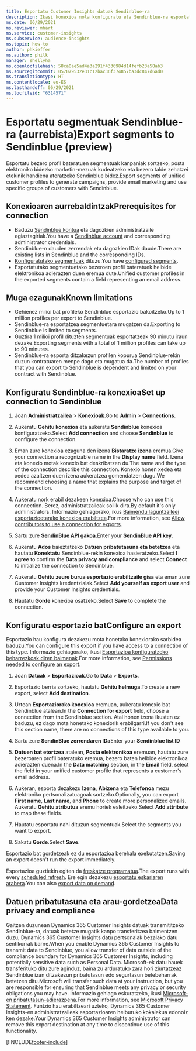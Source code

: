 ```yaml
---
title: Esportatu Customer Insights datuak Sendinblue-ra
description: Ikasi konexioa nola konfiguratu eta Sendinblue-ra esportatu.
ms.date: 06/29/2021
ms.reviewer: mhart
ms.service: customer-insights
ms.subservice: audience-insights
ms.topic: how-to
author: phkieffer
ms.author: philk
manager: shellyha
ms.openlocfilehash: 58ca0ae5ad4a3a291f4336984d14fefb23a58ab3
ms.sourcegitcommit: 057079532e31c12bac36f374857ba3dc847d6ad0
ms.translationtype: HT
ms.contentlocale: eu-ES
ms.lasthandoff: 06/29/2021
ms.locfileid: "6314571"
---
```

# <a name="export-segments-to-sendinblue-preview"></a><span data-ttu-id="6f113-103">Esportatu segmentuak Sendinblue-ra (aurrebista)</span><span class="sxs-lookup"><span data-stu-id="6f113-103">Export segments to Sendinblue (preview)</span></span>

<span data-ttu-id="6f113-104">Esportatu bezero profil bateratuen segmentuak kanpaniak sortzeko, posta elektroniko bidezko marketin-mezuak kudeatzeko eta bezero talde zehatzei etekinik handiena ateratzeko Sendinblue bidez.</span><span class="sxs-lookup"><span data-stu-id="6f113-104">Export segments of unified customer profiles to generate campaigns, provide email marketing and use specific groups of customers with Sendinblue.</span></span>

## <a name="prerequisites-for-connection"></a><span data-ttu-id="6f113-105">Konexioaren aurrebaldintzak</span><span class="sxs-lookup"><span data-stu-id="6f113-105">Prerequisites for connection</span></span>

-   <span data-ttu-id="6f113-106">Baduzu [Sendinblue kontua](https://www.sendinblue.com/) eta dagozkien administratzaile egiaztagiriak.</span><span class="sxs-lookup"><span data-stu-id="6f113-106">You have a [Sendinblue account](https://www.sendinblue.com/) and corresponding administrator credentials.</span></span>
-   <span data-ttu-id="6f113-107">Sendinblue-n dauden zerrendak eta dagozkien IDak daude.</span><span class="sxs-lookup"><span data-stu-id="6f113-107">There are existing lists in Sendinblue and the corresponding IDs.</span></span>
-   <span data-ttu-id="6f113-108">[Konfiguratutako segmentuak](segments.md) dituzu.</span><span class="sxs-lookup"><span data-stu-id="6f113-108">You have [configured segments](segments.md).</span></span>
-   <span data-ttu-id="6f113-109">Esportatutako segmentuetako bezeroen profil bateratuek helbide elektronikoa adierazten duen eremua dute.</span><span class="sxs-lookup"><span data-stu-id="6f113-109">Unified customer profiles in the exported segments contain a field representing an email address.</span></span>

## <a name="known-limitations"></a><span data-ttu-id="6f113-110">Muga ezagunak</span><span class="sxs-lookup"><span data-stu-id="6f113-110">Known limitations</span></span>

- <span data-ttu-id="6f113-111">Gehienez milioi bat profileko Sendinblue esportazio bakoitzeko.</span><span class="sxs-lookup"><span data-stu-id="6f113-111">Up to 1 million profiles per export to Sendinblue.</span></span>
- <span data-ttu-id="6f113-112">Sendinblue-ra esportatzea segmentuetara mugatzen da.</span><span class="sxs-lookup"><span data-stu-id="6f113-112">Exporting to Sendinblue is limited to segments.</span></span>
- <span data-ttu-id="6f113-113">Guztira 1 milioi profil dituzten segmentuak esportatzeak 90 minutu iraun dezake.</span><span class="sxs-lookup"><span data-stu-id="6f113-113">Exporting segments with a total of 1 million profiles can take up to 90 minutes.</span></span> 
- <span data-ttu-id="6f113-114">Sendinblue-ra esporta ditzakezun profilen kopurua Sendinblue-rekin duzun kontratuaren menpe dago eta mugatua da.</span><span class="sxs-lookup"><span data-stu-id="6f113-114">The number of profiles that you can export to Sendinblue is dependent and limited on your contract with Sendinblue.</span></span>

## <a name="set-up-connection-to-sendinblue"></a><span data-ttu-id="6f113-115">Konfiguratu Sendinblue-ra konexioa</span><span class="sxs-lookup"><span data-stu-id="6f113-115">Set up connection to Sendinblue</span></span>

1. <span data-ttu-id="6f113-116">Joan **Administratzailea** > **Konexioak**.</span><span class="sxs-lookup"><span data-stu-id="6f113-116">Go to **Admin** > **Connections**.</span></span>

1. <span data-ttu-id="6f113-117">Aukeratu **Gehitu konexioa** eta aukeratu **Sendinblue** konexioa konfiguratzeko.</span><span class="sxs-lookup"><span data-stu-id="6f113-117">Select **Add connection** and choose **Sendinblue** to configure the connection.</span></span>

1. <span data-ttu-id="6f113-118">Eman zure konexioa ezaguna den izena **Bistaratze izena** eremua.</span><span class="sxs-lookup"><span data-stu-id="6f113-118">Give your connection a recognizable name in the **Display name** field.</span></span> <span data-ttu-id="6f113-119">Izena eta konexio motak konexio bat deskribatzen du.</span><span class="sxs-lookup"><span data-stu-id="6f113-119">The name and the type of the connection describe this connection.</span></span> <span data-ttu-id="6f113-120">Konexio honen xedea eta xedea azaltzen duen izena aukeratzea gomendatzen dugu.</span><span class="sxs-lookup"><span data-stu-id="6f113-120">We recommend choosing a name that explains the purpose and target of the connection.</span></span>

1. <span data-ttu-id="6f113-121">Aukeratu nork erabil dezakeen konexioa.</span><span class="sxs-lookup"><span data-stu-id="6f113-121">Choose who can use this connection.</span></span> <span data-ttu-id="6f113-122">Berez, administratzaileak soilik dira.</span><span class="sxs-lookup"><span data-stu-id="6f113-122">By default it's only administrators.</span></span> <span data-ttu-id="6f113-123">Informazio gehiagorako, ikus [Baimendu laguntzaileei esportazioetarako konexioa erabiltzea](connections.md#allow-contributors-to-use-a-connection-for-exports).</span><span class="sxs-lookup"><span data-stu-id="6f113-123">For more information, see [Allow contributors to use a connection for exports](connections.md#allow-contributors-to-use-a-connection-for-exports).</span></span>

1. <span data-ttu-id="6f113-124">Sartu zure **[SendinBlue API gakoa](https://developers.sendinblue.com/docs/getting-started#:~:text=Get%20your%20API%20key&text=You%20can%20create%20one%20from,your%20settings%20This%20API%20key)**.</span><span class="sxs-lookup"><span data-stu-id="6f113-124">Enter your **[SendinBlue API key](https://developers.sendinblue.com/docs/getting-started#:~:text=Get%20your%20API%20key&text=You%20can%20create%20one%20from,your%20settings%20This%20API%20key)**.</span></span>

1. <span data-ttu-id="6f113-125">Aukeratu **Ados** baieztatzeko **Datuen pribatutasuna eta betetzea** eta hautatu **Konektatu** Sendinblue-rekin konexioa hasieratzeko.</span><span class="sxs-lookup"><span data-stu-id="6f113-125">Select **I agree** to confirm the **Data privacy and compliance** and select **Connect** to initialize the connection to Sendinblue.</span></span>

1. <span data-ttu-id="6f113-126">Aukeratu **Gehitu zeure burua esportazio erabiltzaile gisa** eta eman zure Customer Insights kredentzialak.</span><span class="sxs-lookup"><span data-stu-id="6f113-126">Select **Add yourself as export user** and provide your Customer Insights credentials.</span></span>

1. <span data-ttu-id="6f113-127">Hautatu **Gorde** konexioa osatzeko.</span><span class="sxs-lookup"><span data-stu-id="6f113-127">Select **Save** to complete the connection.</span></span>

## <a name="configure-an-export"></a><span data-ttu-id="6f113-128">Konfiguratu esportazio bat</span><span class="sxs-lookup"><span data-stu-id="6f113-128">Configure an export</span></span>

<span data-ttu-id="6f113-129">Esportazio hau konfigura dezakezu mota honetako konexiorako sarbidea baduzu.</span><span class="sxs-lookup"><span data-stu-id="6f113-129">You can configure this export if you have access to a connection of this type.</span></span> <span data-ttu-id="6f113-130">Informazio gehiagorako, ikusi [Esportazioa konfiguratzeko beharrezkoak diren baimenak](export-destinations.md#set-up-a-new-export).</span><span class="sxs-lookup"><span data-stu-id="6f113-130">For more information, see [Permissions needed to configure an export](export-destinations.md#set-up-a-new-export).</span></span>

1. <span data-ttu-id="6f113-131">Joan **Datuak** > **Esportazioak**.</span><span class="sxs-lookup"><span data-stu-id="6f113-131">Go to **Data** > **Exports**.</span></span>

1. <span data-ttu-id="6f113-132">Esportazio berria sortzeko, hautatu **Gehitu helmuga**.</span><span class="sxs-lookup"><span data-stu-id="6f113-132">To create a new export, select **Add destination**.</span></span>

1. <span data-ttu-id="6f113-133">Urtean **Esportaziorako konexioa** eremuan, aukeratu konexio bat Sendinblue atalean.</span><span class="sxs-lookup"><span data-stu-id="6f113-133">In the **Connection for export** field, choose a connection from the Sendinblue section.</span></span> <span data-ttu-id="6f113-134">Atal honen izena ikusten ez baduzu, ez dago mota honetako konexiorik erabilgarri.</span><span class="sxs-lookup"><span data-stu-id="6f113-134">If you don't see this section name, there are no connections of this type available to you.</span></span>

1. <span data-ttu-id="6f113-135">Sartu zure **SendinBlue zerrendaren IDa**</span><span class="sxs-lookup"><span data-stu-id="6f113-135">Enter your **Sendinblue list ID**</span></span> 

1. <span data-ttu-id="6f113-136">**Datuen bat etortzea** atalean, **Posta elektronikoa** eremuan, hautatu zure bezeroaren profil bateratuko eremua, bezero baten helbide elektronikoa adierazten duena.</span><span class="sxs-lookup"><span data-stu-id="6f113-136">In the **Data matching** section, in the **Email** field, select the field in your unified customer profile that represents a customer's email address.</span></span> 

1. <span data-ttu-id="6f113-137">Aukeran, esporta dezakezu **Izena**, **Abizena** eta **Telefonoa** mezu elektroniko pertsonalizatuagoak sortzeko.</span><span class="sxs-lookup"><span data-stu-id="6f113-137">Optionally, you can export **First name**, **Last name**, and **Phone**  to create more personalized emails.</span></span> <span data-ttu-id="6f113-138">Aukeratu **Gehitu atributua** eremu horiek esleitzeko.</span><span class="sxs-lookup"><span data-stu-id="6f113-138">Select **Add attribute** to map these fields.</span></span>

1. <span data-ttu-id="6f113-139">Hautatu esportatu nahi dituzun segmentuak.</span><span class="sxs-lookup"><span data-stu-id="6f113-139">Select the segments you want to export.</span></span> 

1. <span data-ttu-id="6f113-140">Sakatu **Gorde**.</span><span class="sxs-lookup"><span data-stu-id="6f113-140">Select **Save**.</span></span>

<span data-ttu-id="6f113-141">Esportazio bat gordetzeak ez du esportazioa berehala exekutatzen.</span><span class="sxs-lookup"><span data-stu-id="6f113-141">Saving an export doesn't run the export immediately.</span></span>

<span data-ttu-id="6f113-142">Esportazioa guztiekin egiten da [freskatze programatua](system.md#schedule-tab).</span><span class="sxs-lookup"><span data-stu-id="6f113-142">The export runs with every [scheduled refresh](system.md#schedule-tab).</span></span> <span data-ttu-id="6f113-143">Ere egin dezakezu [esportatu eskariaren arabera](export-destinations.md#run-exports-on-demand).</span><span class="sxs-lookup"><span data-stu-id="6f113-143">You can also [export data on demand](export-destinations.md#run-exports-on-demand).</span></span> 


## <a name="data-privacy-and-compliance"></a><span data-ttu-id="6f113-144">Datuen pribatutasuna eta arau-gordetzea</span><span class="sxs-lookup"><span data-stu-id="6f113-144">Data privacy and compliance</span></span>

<span data-ttu-id="6f113-145">Gaitzen duzunean Dynamics 365 Customer Insights datuak transmititzeko Sendinblue-ra, datuak betetze mugatik kanpo transferitzea baimentzen duzu, Dynamics 365 Customer Insights datu pertsonalak bezalako datu sentikorrak barne.</span><span class="sxs-lookup"><span data-stu-id="6f113-145">When you enable Dynamics 365 Customer Insights to transmit data to Sendinblue, you allow transfer of data outside of the compliance boundary for Dynamics 365 Customer Insights, including potentially sensitive data such as Personal Data.</span></span> <span data-ttu-id="6f113-146">Microsoft-ek datu hauek transferituko ditu zure aginduz, baina zu arduratuko zara hori ziurtatzeaz Sendinblue izan ditzakezun pribatutasun edo segurtasun betebeharrak betetzen ditu.</span><span class="sxs-lookup"><span data-stu-id="6f113-146">Microsoft will transfer such data at your instruction, but you are responsible for ensuring that Sendinblue meets any privacy or security obligations you may have.</span></span> <span data-ttu-id="6f113-147">Informazio gehiago eskuratzeko, ikusi [Microsoft-en pribatutasun-adierazpena](https://go.microsoft.com/fwlink/?linkid=396732).</span><span class="sxs-lookup"><span data-stu-id="6f113-147">For more information, see [Microsoft Privacy Statement](https://go.microsoft.com/fwlink/?linkid=396732).</span></span>
<span data-ttu-id="6f113-148">Funtzio hau erabiltzeari uzteko, Dynamics 365 Customer Insights-en administratzaileak esportazioaren helburuko kokalekua edonoiz ken dezake.</span><span class="sxs-lookup"><span data-stu-id="6f113-148">Your Dynamics 365 Customer Insights administrator can remove this export destination at any time to discontinue use of this functionality.</span></span>


[!INCLUDE[footer-include](../includes/footer-banner.md)]
